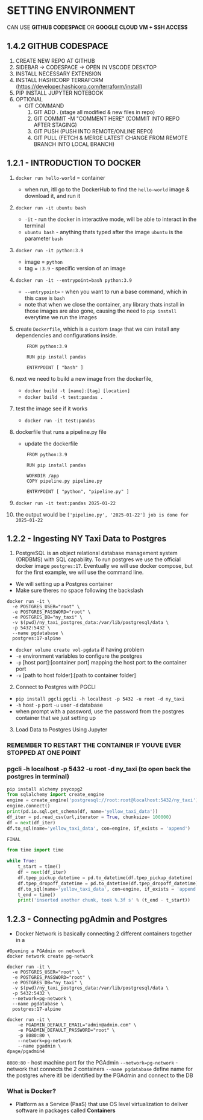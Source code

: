 # SETTING ENVIRONMENT
CAN USE **GITHUB CODESPACE** OR **GOOGLE CLOUD VM + SSH ACCESS**

## 1.4.2 GITHUB CODESPACE
1. CREATE NEW REPO AT GITHUB
2. SIDEBAR -> CODESPACE -> OPEN IN VSCODE DESKTOP
3. INSTALL NECESSARY EXTENSION
4. INSTALL HASHICORP TERRAFORM (https://developer.hashicorp.com/terraform/install)
5. PIP INSTALL JUPYTER NOTEBOOK
6. OPTIONAL
    - GIT COMMAND
        1. GIT ADD . (stage all modified & new files in repo)
        2. GIT COMMIT -M "COMMENT HERE" (COMMIT INTO REPO AFTER STAGING)
        3. GIT PUSH (PUSH INTO REMOTE/ONLINE REPO)
        4. GIT PULL (FETCH & MERGE LATEST CHANGE FROM REMOTE BRANCH INTO LOCAL BRANCH)

## 1.2.1 - INTRODUCTION TO DOCKER
1. ``` docker run hello-world ``` = container
    
    - when run, itll go to the DockerHub to find the ``` hello-world ``` image & download it, and run it
2. ``` docker run -it ubuntu bash ```
    
    - ``` -it ``` - run the docker in interactive mode, will be able to interact in the terminal
    - ``` ubuntu bash ``` - anything thats typed after the image ```ubuntu``` is the parameter ```bash```
3. ``` docker run -it python:3.9 ```
    
    - image = ```python```
    - tag = ``` :3.9 ``` - specific version of an image
4. ``` docker run -it --entrypoint=bash python:3.9 ```

    - ``` --entrypoint= ``` - when you want to run a base command, which in this case is ```bash```
    - note that when we close the container, any library thats install in those images are also gone, causing the need to ```pip install``` everytime we run the images
5. create ```Dockerfile```, which is a custom ```image``` that we can install any dependencies and configurations inside.
    
    ``` docker
        FROM python:3.9

        RUN pip install pandas

        ENTRYPOINT [ "bash" ]
    ``` 
6. next we need to build a new image from the dockerfile,

    - ```docker build -t [name]:[tag] [location]```
    - ```docker build -t test:pandas .```
7. test the image see if it works

    - ```docker run -it test:pandas```

8. dockerfile that runs a pipeline.py file
    
    - update the dockerfile
    ``` docker
        FROM python:3.9

        RUN pip install pandas

        WORKDIR /app
        COPY pipeline.py pipeline.py

        ENTRYPOINT [ "python", "pipeline.py" ]
    ``` 
9.  ```docker run -it test:pandas 2025-01-22```
10. the output would be ```['pipeline.py', '2025-01-22'] job is done for 2025-01-22```

## 1.2.2 - Ingesting NY Taxi Data to Postgres

1. PostgreSQL is an object relational database management system (ORDBMS) with SQL capability. To run postgres we use the official docker image ```postgres:17```. Eventually we will use docker compose, but for the first example, we will use the command line.
- We will setting up a Postgres container
- Make sure theres no space following the backslash
```
docker run -it \
  -e POSTGRES_USER="root" \
  -e POSTGRES_PASSWORD="root" \
  -e POSTGRES_DB="ny_taxi" \
  -v $(pwd)/ny_taxi_postgres_data:/var/lib/postgresql/data \
  -p 5432:5432 \
  --name pgdatabase \
  postgres:17-alpine
```
- ```docker volume create vol-pgdata``` if having problem
- ```-e``` environment variables to configure the postgres
- ```-p``` [host port]:[container port] mapping the host port to the container port
- ```-v``` [path to host folder]:[path to container folder]

2. Connect to Postgres with PGCLI

- ```pip install pgcli```
```pgcli -h localhost -p 5432 -u root -d ny_taxi```
- ```-h``` host ```-p``` port ```-u``` user ```-d``` database
- when prompt with a password, use the password from the postgres container that we just setting up

3. Load Data to Postgres Using Jupyter
### REMEMBER TO RESTART THE CONTAINER IF YOUVE EVER STOPPED AT ONE POINT
### pgcli -h localhost -p 5432 -u root -d ny_taxi (to open back the postgres in terminal)
```python
pip install alchemy psycopg2
from sqlalchemy import create_engine
engine = create_engine('postgresql://root:root@localhost:5432/ny_taxi')
engine.connect()
print(pd.io.sql.get_schema(df, name='yellow_taxi_data'))
df_iter = pd.read_csv(url,iterator = True, chunksize= 100000)
df = next(df_iter)
df.to_sql(name='yellow_taxi_data', con=engine, if_exists = 'append')

FINAL

from time import time

while True:
    t_start = time()
    df = next(df_iter)
    df.tpep_pickup_datetime = pd.to_datetime(df.tpep_pickup_datetime)
    df.tpep_dropoff_datetime = pd.to_datetime(df.tpep_dropoff_datetime)
    df.to_sql(name='yellow_taxi_data', con=engine, if_exists = 'append')
    t_end = time()
    print('inserted another chunk, took %.3f s' % (t_end - t_start))
```

## 1.2.3 - Connecting pgAdmin and Postgres
- Docker Network is basically connecting 2 different containers together in a
```docker 
#Opening a PGAdmin on network
docker network create pg-network

docker run -it \
  -e POSTGRES_USER="root" \
  -e POSTGRES_PASSWORD="root" \
  -e POSTGRES_DB="ny_taxi" \
  -v $(pwd)/ny_taxi_postgres_data:/var/lib/postgresql/data \
  -p 5432:5432 \
  --network=pg-network \
  --name pgdatabase \
  postgres:17-alpine

docker run -it \
    -e PGADMIN_DEFAULT_EMAIL="admin@admin.com" \
    -e PGADMIN_DEFAULT_PASSWORD="root" \
    -p 8080:80 \
    --network=pg-network
    --name pgadmin \
dpage/pgadmin4
```

```8080:80``` - host machine port for the PGAdmin
```--network=pg-network``` - network that connects the 2 containers
```--name pgdatabase``` define name for the postgres where itll be identified by the PGAdmin and connect to the DB











### What is Docker?
- Platform as a Service (PaaS) that use OS level virtualization to deliver software in packages called **Containers**